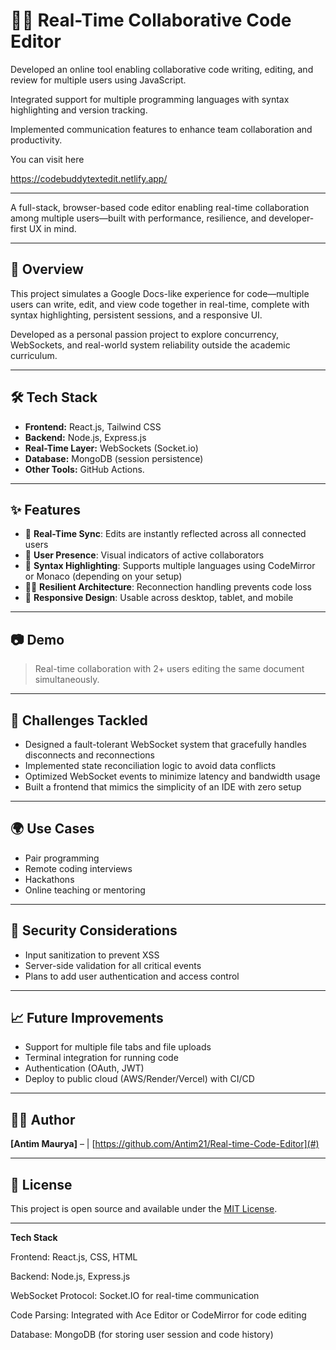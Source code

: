 # 🧑‍💻 Real-Time Collaborative Code Editor

Developed an online tool enabling collaborative code writing, editing, and review for multiple users using JavaScript. 

Integrated support for multiple programming languages with syntax highlighting and version tracking.  

Implemented communication features to enhance team collaboration and productivity.      

You can visit here   
      
https://codebuddytextedit.netlify.app/
 

---


A full-stack, browser-based code editor enabling real-time collaboration among multiple users—built with performance, resilience, and developer-first UX in mind.

---

## 🚀 Overview
This project simulates a Google Docs-like experience for code—multiple users can write, edit, and view code together in real-time, complete with syntax highlighting, persistent sessions, and a responsive UI.

Developed as a personal passion project to explore concurrency, WebSockets, and real-world system reliability outside the academic curriculum.

---

## 🛠️ Tech Stack
- **Frontend:** React.js, Tailwind CSS
- **Backend:** Node.js, Express.js
- **Real-Time Layer:** WebSockets (Socket.io)
- **Database:** MongoDB (session persistence)
- **Other Tools:** GitHub Actions. 

---

## ✨ Features
- 🔁 **Real-Time Sync**: Edits are instantly reflected across all connected users  
- 🧠 **User Presence**: Visual indicators of active collaborators  
- 🎨 **Syntax Highlighting**: Supports multiple languages using CodeMirror or Monaco (depending on your setup)  
- 🧘‍♀️ **Resilient Architecture**: Reconnection handling prevents code loss  
- 📱 **Responsive Design**: Usable across desktop, tablet, and mobile  

---

## 📷 Demo

> Real-time collaboration with 2+ users editing the same document simultaneously.

---

## 🧪 Challenges Tackled
- Designed a fault-tolerant WebSocket system that gracefully handles disconnects and reconnections  
- Implemented state reconciliation logic to avoid data conflicts  
- Optimized WebSocket events to minimize latency and bandwidth usage  
- Built a frontend that mimics the simplicity of an IDE with zero setup

---

## 🌍 Use Cases
- Pair programming
- Remote coding interviews
- Hackathons
- Online teaching or mentoring

---

## 🔐 Security Considerations
- Input sanitization to prevent XSS  
- Server-side validation for all critical events  
- Plans to add user authentication and access control

---

## 📈 Future Improvements
- Support for multiple file tabs and file uploads  
- Terminal integration for running code  
- Authentication (OAuth, JWT)  
- Deploy to public cloud (AWS/Render/Vercel) with CI/CD

---

## 👨‍💻 Author
**[Antim Maurya]** – | [https://github.com/Antim21/Real-time-Code-Editor](#)

---

## 📄 License
This project is open source and available under the [MIT License](LICENSE).

---


**Tech Stack**

Frontend: React.js, CSS, HTML

Backend: Node.js, Express.js

WebSocket Protocol: Socket.IO for real-time communication

Code Parsing: Integrated with Ace Editor or CodeMirror for code editing

Database: MongoDB (for storing user session and code history)
